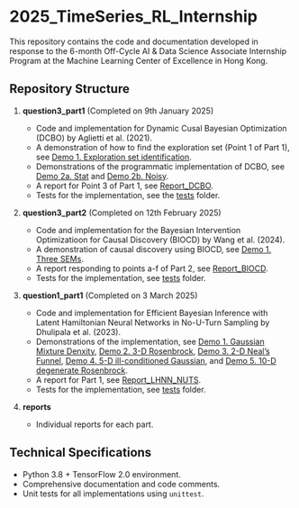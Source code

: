 # 2025_TimeSeries_RL_Internship

This repository contains the code and documentation developed in response to the 6-month Off-Cycle AI & Data Science Associate Internship Program at the Machine Learning Center of Excellence in Hong Kong.

## Repository Structure
1. **question3_part1** (Completed on 9th January 2025)
    + Code and implementation for Dynamic Cusal Bayesian Optimization (DCBO) by Aglietti et al. (2021).
    + A demonstration of how to find the exploration set (Point 1 of Part 1), see [Demo 1. Exploration set identification](question3_part1/demo/demo1_find_exploration_set.ipynb).
    + Demonstrations of the programmatic implementation of DCBO, see [Demo 2a. Stat](question3_part1/demo/demo2a_stat.ipynb) and [Demo 2b. Noisy](question3_part1/demo/demo2b_noisy.ipynb).
    + A report for Point 3 of Part 1, see [Report_DCBO](question3_part1/report_dcbo.pdf).
    + Tests for the implementation, see the [tests](question3_part1/tests) folder.

2. **question3_part2** (Completed on 12th February 2025)
   + Code and implementation for the Bayesian Intervention Optimizatioon for Causal Discovery (BIOCD) by Wang et al. (2024).
   + A demonstration of causal discovery using BIOCD, see [Demo 1. Three SEMs](question3_part2/demo/demo1_three_sems.ipynb).
   + A report responding to points a-f of Part 2, see [Report_BIOCD](question3_part2/report_biocd.pdf).
   + Tests for the implementation, see [tests](question3_part2/tests) folder.

3. **question1_part1** (Completed on 3 March 2025)
   + Code and implementation for Efficient Bayesian Inference with Latent Hamiltonian Neural Networks in No-U-Turn Sampling by Dhulipala et al. (2023).
   + Demonstrations of the implementation, see [Demo 1. Gaussian Mixture Denxity](question1_part1/demo/demo1_gaussian_mixture_density_1d.ipynb), [Demo 2. 3-D Rosenbrock](question1_part1/demo/demo2_rosenbrock_density_3d.ipynb), [Demo 3. 2-D Neal’s Funnel](question1_part1/demo/demo3_neal_funnel_density_2d.ipynb), [Demo 4. 5-D ill-conditioned Gaussian](question1_part1/demo/demo4_ill_conditioned_gaussian_5d.ipynb), and [Demo 5.  10-D degenerate Rosenbrock](question1_part1/demo/demo5_rosenbrock_density_10d.ipynb).
   + A report for Part 1, see [Report_LHNN_NUTS](question1_part1/report_lhnn_nuts.pdf).
   + Tests for the implementation, see [tests](question1_part1/tests) folder.

4. **reports**
   + Individual reports for each part.

## Technical Specifications
+ Python 3.8 + TensorFlow 2.0 environment.
+ Comprehensive documentation and code comments.
+ Unit tests for all implementations using `unittest`.
